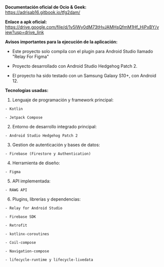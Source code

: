 **Documentación oficial de Ocio & Geek:** https://adrisab16.gitbook.io/tfg2dam/


**Enlace a apk oficial:** https://drive.google.com/file/d/1v5IWy0dM73tHvJAMHsQfmM1Hf_HiPxBY/view?usp=drive_link



**Avisos importantes para la ejecución de la aplicación:**

- Este proyecto solo compila con el plugin para Android Studio llamado "Relay For Figma"

- Proyecto desarrollado con Android Studio Hedgehog Patch 2.

- El proyecto ha sido testado con un Samsung Galaxy S10+, con Android 12.
  


**Tecnologías usadas:**

  1. Lenguaje de programación y framework principal:

    - Kotlin
    
    - Jetpack Compose

  2. Entorno de desarrollo integrado principal:

    - Android Studio Hedgehog Patch 2

  3. Gestion de autenticación y bases de datos:

    - Firebase (Firestore y Authentication)

  4. Herramienta de diseño:

    - Figma

  5. API implementada:

    - RAWG API  

  6. Plugins, librerías y dependencias: 

    - Relay for Android Studio

    - Firebase SDK

    - Retrofit

    - kotlinx-coroutines

    - Coil-compose

    - Navigation-compose

    - lifecycle-runtime y lifecycle-livedata
